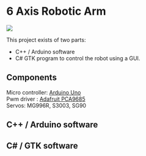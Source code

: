 # 6 Axis Robotic Arm

![](https://github.com/Juulbl/ServoRoboticArm/blob/master/media/images/RobotArmStage3-2.jpeg)

This project exists of two parts:
- C++ / Arduino software
- C# GTK program to control the robot using a GUI.

## Components

Micro controller: [Arduino Uno](https://store.arduino.cc/arduino-uno-rev3)<br/>
Pwm driver : [Adafruit PCA9685](https://www.adafruit.com/product/815)<br/>
Servos: MG996R, S3003, SG90

## C++ / Arduino software



## C# / GTK software